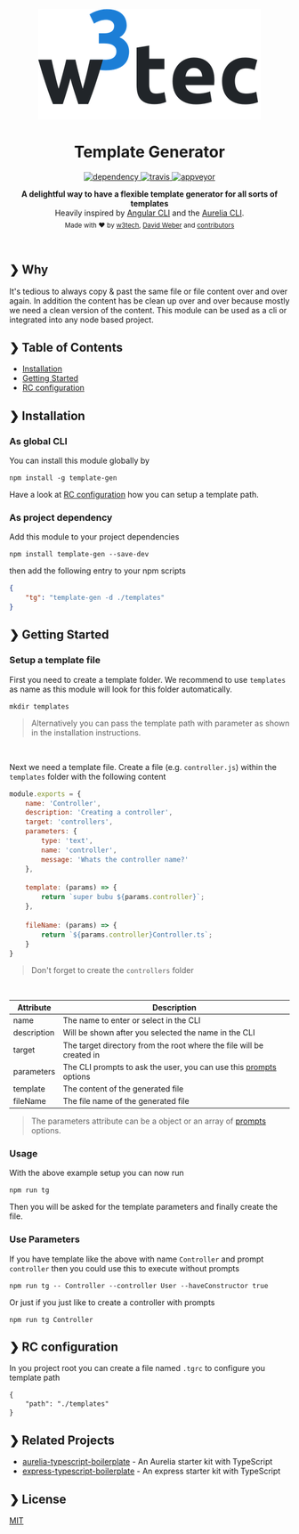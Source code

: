 <p align="center">
  <img src="./w3tec-logo.png" alt="w3tec" width="400" />
</p>

<h1 align="center">Template Generator</h1>

<p align="center">
  <a href="https://david-dm.org/w3tecch/template-gen">
    <img src="https://david-dm.org/w3tecch/template-gen/status.svg?style=flat" alt="dependency" />
  </a>
  <a href="https://travis-ci.org/w3tecch/template-gen">
    <img src="https://travis-ci.org/w3tecch/template-gen.svg?branch=master" alt="travis" />
  </a>
  <a href="https://ci.appveyor.com/project/dweber019/template-gen/branch/master">
    <img src="https://ci.appveyor.com/api/projects/status/757wmb09thw1bhr4/branch/master?svg=true&passingText=Windows%20passing&pendingText=Windows%20pending&failingText=Windows%20failing" alt="appveyor" />
  </a>
</p>

<p align="center">
  <b>A delightful way to have a flexible template generator for all sorts of templates</b></br>
  Heavily inspired by <a href="https://github.com/angular/angular-cli/wiki/generate">Angular CLI</a> and the <a href="http://aurelia.io/docs/build-systems/aurelia-cli#generators">Aurelia CLI</a>.<br>
  <sub>Made with ❤️ by <a href="https://github.com/w3tecch">w3tech</a>, <a href="https://www.linkedin.com/in/david-weber-6a0819b7/">David Weber</a> and <a href="https://github.com/w3tecch/template-gen/graphs/contributors">contributors</a></sub>
</p>

<br />

## ❯ Why

It's tedious to always copy & past the same file or file content over and over again. In addition the content has be clean up over and over because mostly we need a clean version of the content. This module can be used as a cli or integrated into any node based project.

## ❯ Table of Contents

- [Installation](#-installation)
- [Getting Started](#-getting-started)
- [RC configuration](#-rc-configuration)

## ❯ Installation

### As global CLI
You can install this module globally by
```shell
npm install -g template-gen
```

Have a look at [RC configuration](#-RC-configuration) how you can setup a template path.

### As project dependency
Add this module to your project dependencies
```shell
npm install template-gen --save-dev
```

then add the following entry to your npm scripts
```json
{
    "tg": "template-gen -d ./templates"
}
```

## ❯ Getting Started

### Setup a template file

First you need to create a template folder. We recommend to use `templates` as name as this module will look for this folder automatically.
```shell
mkdir templates
```
> Alternatively you can pass the template path with parameter as shown in the installation instructions.

<br>

Next we need a template file. Create a file (e.g. `controller.js`) within the `templates` folder with the following content
```javascript
module.exports = {
    name: 'Controller',
    description: 'Creating a controller',
    target: 'controllers',
    parameters: {
        type: 'text',
        name: 'controller',
        message: 'Whats the controller name?'
    },

    template: (params) => {
        return `super bubu ${params.controller}`;
    },

    fileName: (params) => {
        return `${params.controller}Controller.ts`;
    }
}
```
> Don't forget to create the `controllers` folder

<br>

| Attribute      | Description |
| -------------- | ----------- |
| name           | The name to enter or select in the CLI |
| description    | Will be shown after you selected the name in the CLI |
| target         | The target directory from the root where the file will be created in |
| parameters     | The CLI prompts to ask the user, you can use this [prompts](https://github.com/terkelg/prompts) options |
| template       | The content of the generated file |
| fileName       | The file name of the generated file |

> The parameters attribute can be a object or an array of [prompts](https://github.com/terkelg/prompts) options.

### Usage
With the above example setup you can now run
```shell
npm run tg
```

Then you will be asked for the template parameters and finally create the file.

### Use Parameters
If you have template like the above with name `Controller` and prompt `controller` then you could use this to execute without prompts
```shell
npm run tg -- Controller --controller User --haveConstructor true
```

Or just if you just like to create a controller with prompts
```shell
npm run tg Controller
```

## ❯ RC configuration
In you project root you can create a file named `.tgrc` to configure you template path
```shell
{
    "path": "./templates"
}
```


## ❯ Related Projects

- [aurelia-typescript-boilerplate](https://github.com/w3tecch/aurelia-typescript-boilerplate) - An Aurelia starter kit with TypeScript
- [express-typescript-boilerplate](https://github.com/w3tecch/express-typescript-boilerplate) - An express starter kit with TypeScript

## ❯ License

[MIT](/LICENSE)